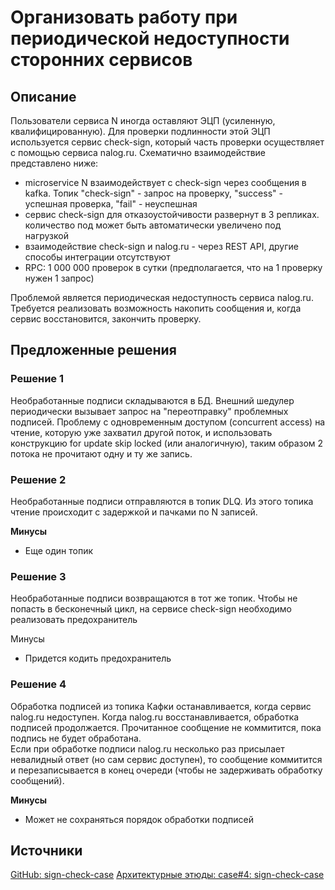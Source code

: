 # Организовать работу при периодической недоступности сторонних сервисов
## Описание
Пользователи сервиса N иногда оставляют ЭЦП (усиленную, квалифицированную). Для проверки подлинности этой ЭЦП используется сервис check-sign, который часть проверки осуществляет с помощью сервиса nalog.ru. Схематично взаимодействие представлено ниже:

-   microservice N взаимодействует с check-sign через сообщения в kafka. Топик "check-sign" - запрос на проверку, "success" - успешная проверка, "fail" - неуспешная
-   сервис check-sign для отказоустойчивости развернут в 3 репликах. количество под может быть автоматически увеличено под нагрузкой
-   взаимодействие check-sign и nalog.ru - через REST API, другие способы интеграции отсутствуют
- RPC: 1 000 000 проверок в сутки (предполагается, что на 1 проверку нужен 1 запрос)

Проблемой является периодическая недоступность сервиса nalog.ru. Требуется реализовать возможность накопить сообщения и, когда сервис восстановится, закончить проверку.

## Предложенные решения
### Решение 1
Необработанные подписи складываются в БД. Внешний шедулер периодически вызывает запрос на "переотправку" проблемных подписей.
Проблему с одновременным доступом (concurrent access) на чтение, которую уже захватил другой поток, и использовать конструкцию for update skip locked (или аналогичную), таким образом 2 потока не прочитают одну и ту же запись.

### Решение 2
Необработанные подписи отправляются в топик DLQ. Из этого топика чтение происходит с задержкой и пачками по N записей.

**Минусы**

-   Еще один топик

### Решение 3
Необработанные подписи возвращаются в тот же топик. Чтобы не попасть в бесконечный цикл, на сервисе check-sign необходимо реализовать предохранитель

Минусы
- Придется кодить предохранитель

### Решение 4
Обработка подписей из топика Кафки останавливается, когда сервис nalog.ru недоступен. Когда nalog.ru восстанавливается, обработка подписей продолжается. Прочитанное сообщение не коммитится, пока подпись не будет обработана.  
Если при обработке подписи nalog.ru несколько раз присылает невалидный ответ (но сам сервис доступен), то сообщение коммитится и перезаписывается в конец очереди (чтобы не задерживать обработку сообщений).

**Минусы**
-   Может не сохраняться порядок обработки подписей

## Источники
[GitHub: sign-check-case](https://github.com/froozer/sign-check-case/blob/main/README.md)
[Архитектурные этюды: case#4: sign-check-case](https://t.me/archicases/1111)